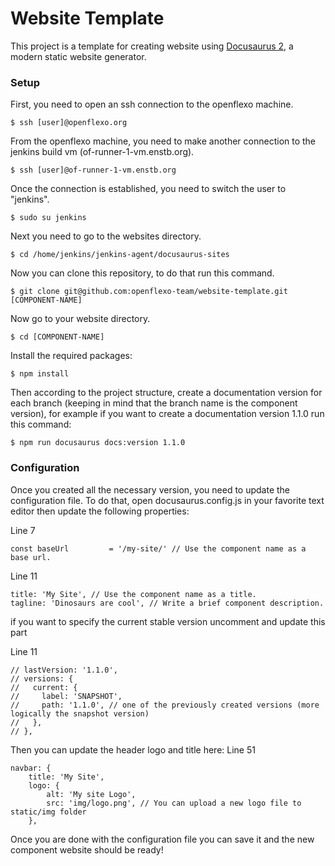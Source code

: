 # Website Template

This project is a template for creating website using [Docusaurus 2](https://docusaurus.io/), a modern static website generator.

### Setup

First, you need to open an ssh connection to the openflexo machine.

```
$ ssh [user]@openflexo.org
```

From the openflexo machine, you need to make another connection to the jenkins build vm (of-runner-1-vm.enstb.org).

```
$ ssh [user]@of-runner-1-vm.enstb.org
```

Once the connection is established, you need to switch the user to "jenkins".

```
$ sudo su jenkins
```

Next you need to go to the websites directory.

```
$ cd /home/jenkins/jenkins-agent/docusaurus-sites
```

Now you can clone this repository, to do that run this command.

```
$ git clone git@github.com:openflexo-team/website-template.git [COMPONENT-NAME]
```

Now go to your website directory.

```
$ cd [COMPONENT-NAME]
```

Install the required packages:

```
$ npm install
```

Then according to the project structure, create a documentation version for each branch (keeping in mind that the branch name is the component version), for example if you want to create a documentation version 1.1.0 run this command:

```
$ npm run docusaurus docs:version 1.1.0
```

### Configuration

Once you created all the necessary version, you need to update the configuration file. To do that, open docusaurus.config.js in your favorite text editor then update the following properties:

Line 7
```
const baseUrl         = '/my-site/' // Use the component name as a base url.
```

Line 11
```
title: 'My Site', // Use the component name as a title.
tagline: 'Dinosaurs are cool', // Write a brief component description.
```

if you want to specify the current stable version uncomment and update this part

Line 11
```
// lastVersion: '1.1.0',
// versions: {
//   current: {
//     label: 'SNAPSHOT',
//     path: '1.1.0', // one of the previously created versions (more logically the snapshot version)
//   },
// },
```

Then you can update the header logo and title here:
Line 51
```
navbar: {
    title: 'My Site',
    logo: {
        alt: 'My site Logo',
        src: 'img/logo.png', // You can upload a new logo file to static/img folder
    },
```

Once you are done with the configuration file you can save it and the new component website should be ready!
